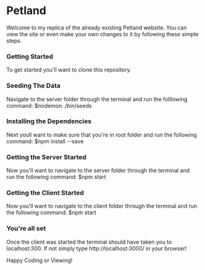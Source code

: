 <h1>Petland</h1>
Welcome to my replica of the already existing Petland website. You can view the site or even make your own changes to it 
by following these simple steps.

### Getting Started
 To get started you'll want to clone this repository.
 
 ### Seeding The Data
 Navigate to the server folder through the terminal and run the folllowing command: 
 $nodemon ./bin/seeds
 
 ### Installing the Dependencies
 Next youll want to make sure that you're in root folder and run the following command:
 $npm install --save
 
 ### Getting the Server Started
 Now you'll want to navigate to the server folder through the terminal and run the following command:
 $npm start
 
 ### Getting the Client Started
  Now you'll want to navigate to the client folder through the terminal and run the following command:
 $npm start
 
 ### You're all set
 Once the client was started the terminal should have taken you to localhost:300. 
 If not simply type http://localhost:3000/ in your browser!

 Happy Coding or Viewing!